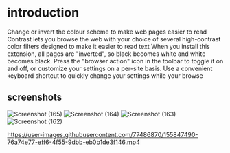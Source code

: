 # introduction

Change or invert the colour scheme to make web pages easier to read
Contrast lets you browse the web with your choice of several high-contrast color filters designed to make it easier to read text
When you install this extension, all pages are "inverted", so black becomes white and white becomes black. Press the "browser action" icon in the toolbar to toggle it on and off, or customize your settings on a per-site basis. Use a convenient keyboard shortcut to quickly change your settings while your browse

## screenshots

![Screenshot (165)](https://user-images.githubusercontent.com/77486870/155782420-f4e7f839-9c1f-4a6d-a8c3-e3f12eeed8c2.png)
![Screenshot (164)](https://user-images.githubusercontent.com/77486870/155782470-fbb1ba2e-7708-4507-9f69-ef5eb9097788.png)
![Screenshot (163)](https://user-images.githubusercontent.com/77486870/155782480-4603ed94-f9de-49c5-9208-9f1b7896f0dc.png)
![Screenshot (162)](https://user-images.githubusercontent.com/77486870/155782492-2a6b38b8-acb3-41f3-bfb7-a9a52464f9f4.png)

https://user-images.githubusercontent.com/77486870/155847490-76a74e77-eff6-4f55-9dbb-eb0b1de3f146.mp4
